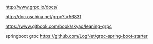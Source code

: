 http://www.grpc.io/docs/

http://doc.oschina.net/grpc?t=56831


https://www.gitbook.com/book/skyao/leaning-grpc

springboot grpc
https://github.com/LogNet/grpc-spring-boot-starter